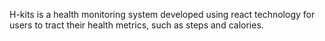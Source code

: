 H-kits is a health monitoring system developed using react technology for users to tract their health metrics, such as steps and calories.
